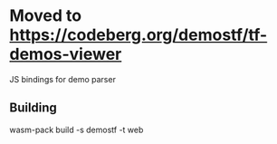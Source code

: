 # Moved to https://codeberg.org/demostf/tf-demos-viewer

JS bindings for demo parser

## Building

wasm-pack build -s demostf -t web
